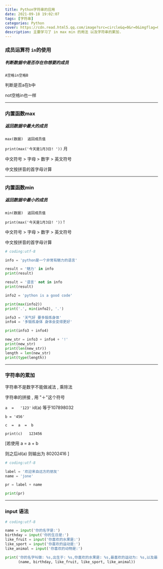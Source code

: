 ```yaml
---
title: Python字符串的应用
date: 2021-09-18 19:02:07
tags: [字符串]
categories: Python
cover: https://cdn.read.html5.qq.com/image?src=circle&q=0&r=0&imgflag=0&cdn_cache=1800&w=0&h=0&imageUrl=https://learnonly-7.oss-cn-qingdao.aliyuncs.com/2021-9-18/2.png
description: 主要学习了 in max min 的用法 以及字符串的累加.
---
```


### 成员运算符 `in`的使用

##### 判断数据中是否存在你想要的成员

`A空格in空格B`

判断是否a在b中

not空格in也一样

-----------------

### 内置函数max

##### 返回数据中最大的成员

`max(数据)  返回成员值`

`print(max('今天是1月3日! '))`                          月

中文符号   >  字母  > 数字   >  英文符号  

中文按拼音的首字母计算

-------------------

### 内置函数min

##### 返回数据中最小的成员

`min(数据)  返回成员值`

`print(max('今天是1月3日! '))`                            !

中文符号   >  字母  > 数字   >  英文符号  

中文按拼音的首字母计算

```python
# coding:utf-8

info = 'python是一个非常有魅力的语言'

result = '魅力' in info
print(result)

result = '语言' not in info
print(result)

info2 = 'python is a good code'

print(max(info2))
print('.', min(info2), '.')

info3 = '天气好 要多锻炼身体'
info4 = '多锻炼身体 身体会变得更好'

print(info3 + info4)

new_str = info3 + info4 + '!'
print(new_str)
print(len(new_str))
length = len(new_str)
print(type(length))

```

-------------------

### 字符串的累加

字符串不是数字不能做减法 , 乘除法

字符串的拼接 , 用  "＋"这个符号

`a  =   '123'`                id(a)  等于107898032 

`b = '456'`

`c  =  a  =  b`

`print(c)   123456`

[若使用   a   =   a + b   

则之后id(a)       则输出为              80202416       ]

```python
# coding:utf-8

label = '欢迎来自远方的朋友'
name = 'jone'

pr = label + name

print(pr)

```

---------------

### input 语法

```python
# coding:utf-8

name = input('你的名字是:')
birthday = input('你的生日是:')
like_fruit = input('你喜欢的水果是:')
like_sport = input('你喜欢的运动是:')
like_animal = input('你喜欢的动物是:')

print('你的名字叫做: %s,出生于: %s,你喜欢的水果是: %s,最喜欢的运动为: %s,以及最喜欢的小动物是: %s' %
      (name, birthday, like_fruit, like_sport, like_animal))

```

